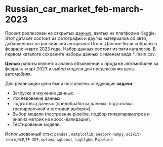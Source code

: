 # Russian_car_market_feb-march-2023

Проект реализован на открытых [данных](https://www.kaggle.com/datasets/serge1024/russian-car-market-feb-march-2023?select=final_geografic.csv), взятых на платформе Kaggle.
Этот датасет состоит из фотографий и других материалов об авто, добавленных на российский авторынок Drom. Данные были собраны в феврале-марте 2023 года. Набор данных состоит из пяти каталогов. В первом каталоге сохраните наборы данных с именем вида *_main.csv. 

**Целью** работы является анализ объявлений о продаже автомобилей за февраль-март 2023 и выбор модели для предсказания цены автомобиля.

Для реализации цели были поставлены следующие **задачи** :
* Загрузка и изучение данных.
* Исследование данных.
* Подготовка данных (предобработка данных, подготовка тренировочной и тестовой выборок).
* Выбор модели (построение pipeline, подбор гиперпараметров и анализ метрик на кросс-валидации).
* Тестирование модели.

Использованный стэк: `pandas` , `matplotlib`, `seaborn` `numpy`, `scikit-learn`,`NLP`,`TF-IDF`, `optuna`, `xgboost`, `lightgbm`, `Pipeline`